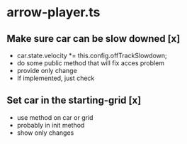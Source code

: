 # arrow-player.ts

## Make sure car can be slow downed [x]

- car.state.velocity *= this.config.offTrackSlowdown;
- do some public method that will fix acces problem
- provide only change
- If implemented, just check

## Set car in the starting-grid [x]

- use method on car or grid
- probably in init method
- show only changes